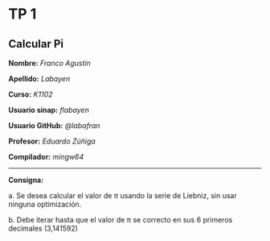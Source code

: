 # TP 1
## Calcular Pi
**Nombre:** _Franco Agustín_

**Apellido:** _Labayen_

**Curso:** _K1102_

**Usuario sinap:** _flabayen_

**Usuario GitHub:** _@labafran_

**Profesor:** _Eduardo Zúñiga_

**Compilador:** _mingw64_

-------------------------------------------------------------------------------------------
**Consigna:**

a. Se desea calcular el valor de π usando la serie de Liebniz, sin usar ninguna optimización.

b. Debe iterar hasta que el valor de π se correcto en sus 6 primeros decimales (3,141592)
